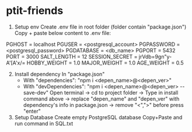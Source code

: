 # ptit-friends

1. Setup env
  Create .env file in root folder (folder contain "package.json")
  Copy + paste below content to .env file:
  
  PGHOST = localhost
  PGUSER = <postgresql_account>
  PGPASSWORD = <postgresql_password>
  PGDATABASE = <db_name>
  PGPORT = 5432
  PORT = 3000
  SALT_LENGTH = 12
  SESSION_SECRET = jrVdb=9gn"y-A'[A'x/=
  HOBBY_WEIGHT = 1.0
  MAJOR_WEIGHT = 1.0
  AGE_WEIGHT = 0.5
  
 2. Install dependency
  In "package.json"
    + With "dependencies": "npm i <depen_name>@<depen_ver>"
    + With "devDependencies": "npm i <depen_name>@<depen_ver> --save-dev"
    Open terminal -> cd to project folder
    -> Type in install command above
    -> replace "depen_name" and "depen_ver" with dependency's info in package.json
    -> remove "<",">" before press "enter"
 3. Setup Database
   Create empty PostgreSQL database
   Copy+Paste and run command in SQL.txt
